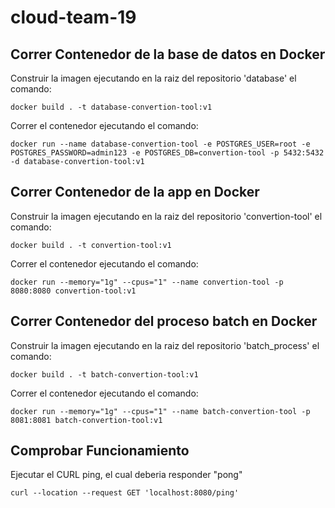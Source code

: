 # cloud-team-19

## Correr Contenedor de la base de datos en Docker

Construir la imagen ejecutando en la raiz del repositorio 'database' el comando:
```
docker build . -t database-convertion-tool:v1
```

Correr el contenedor ejecutando el comando:
```
docker run --name database-convertion-tool -e POSTGRES_USER=root -e POSTGRES_PASSWORD=admin123 -e POSTGRES_DB=convertion-tool -p 5432:5432 -d database-convertion-tool:v1
```

## Correr Contenedor de la app en Docker

Construir la imagen ejecutando en la raiz del repositorio 'convertion-tool' el comando:
```
docker build . -t convertion-tool:v1
```

Correr el contenedor ejecutando el comando:
```
docker run --memory="1g" --cpus="1" --name convertion-tool -p 8080:8080 convertion-tool:v1
```

## Correr Contenedor del proceso batch en Docker

Construir la imagen ejecutando en la raiz del repositorio 'batch_process' el comando:
```
docker build . -t batch-convertion-tool:v1
```

Correr el contenedor ejecutando el comando:
```
docker run --memory="1g" --cpus="1" --name batch-convertion-tool -p 8081:8081 batch-convertion-tool:v1
```

## Comprobar Funcionamiento

Ejecutar el CURL ping, el cual deberia responder "pong"
```
curl --location --request GET 'localhost:8080/ping'
```